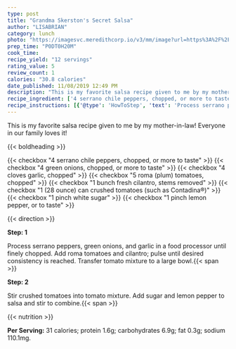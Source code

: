 ```yaml
---
type: post
title: "Grandma Skerston's Secret Salsa"
author: "LISABRIAN"
category: lunch
photo: "https://imagesvc.meredithcorp.io/v3/mm/image?url=https%3A%2F%2Fimages.media-allrecipes.com%2Fuserphotos%2F1341058.jpg"
prep_time: "P0DT0H20M"
cook_time: 
recipe_yield: "12 servings"
rating_value: 5
review_count: 1
calories: "30.8 calories"
date_published: 11/08/2019 12:49 PM
description: "This is my favorite salsa recipe given to me by my mother-in-law! Everyone in our family loves it!"
recipe_ingredient: ['4 serrano chile peppers, chopped, or more to taste', '4 green onions, chopped, or more to taste', '4 cloves garlic, chopped', '5 roma (plum) tomatoes, chopped', '1 bunch fresh cilantro, stems removed', '1 (28 ounce) can crushed tomatoes (such as Contadina®)', '1 pinch white sugar', '1 pinch lemon pepper, or to taste']
recipe_instructions: [{'@type': 'HowToStep', 'text': 'Process serrano peppers, green onions, and garlic in a food processor until finely chopped. Add roma tomatoes and cilantro; pulse until desired consistency is reached. Transfer tomato mixture to a large bowl.\n'}, {'@type': 'HowToStep', 'text': 'Stir crushed tomatoes into tomato mixture. Add sugar and lemon pepper to salsa and stir to combine.\n'}]
---
```


This is my favorite salsa recipe given to me by my mother-in-law! Everyone in our family loves it! 

{{< boldheading >}}

{{< checkbox "4  serrano chile peppers, chopped, or more to taste" >}}
{{< checkbox "4  green onions, chopped, or more to taste" >}}
{{< checkbox "4 cloves garlic, chopped" >}}
{{< checkbox "5  roma (plum) tomatoes, chopped" >}}
{{< checkbox "1 bunch fresh cilantro, stems removed" >}}
{{< checkbox "1 (28 ounce) can crushed tomatoes (such as Contadina®)" >}}
{{< checkbox "1 pinch white sugar" >}}
{{< checkbox "1 pinch lemon pepper, or to taste" >}}


{{< direction >}}

**Step: 1**

Process serrano peppers, green onions, and garlic in a food processor until finely chopped. Add roma tomatoes and cilantro; pulse until desired consistency is reached. Transfer tomato mixture to a large bowl.{{< span >}}

**Step: 2**

Stir crushed tomatoes into tomato mixture. Add sugar and lemon pepper to salsa and stir to combine.{{< span >}}

{{< nutrition >}}

**Per Serving:** 31 calories; protein 1.6g; carbohydrates 6.9g; fat 0.3g; sodium 110.1mg.